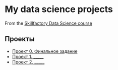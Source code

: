 # My data science projects
From the [Skillfactory Data Science course](https://skillfactory.ru/data-scientist)

## Проекты

* [Проект 0. Финальное задание](https://github.com/AnastasiyaKisslaya/sf_dst_1010/tree/main/project_0)
* [Проект 1. _____](_____)
* [Проект 2. _____](_____)
